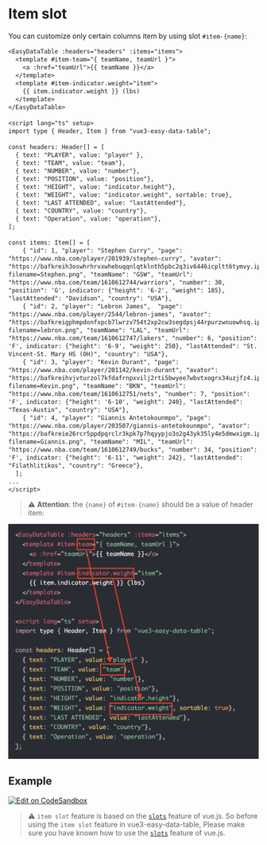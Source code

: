 
# Item slot
You can customize only certain columns item by using slot `#item-{name}`:

```vue
<EasyDataTable :headers="headers" :items="items">
  <template #item-team="{ teamName, teamUrl }">
    <a :href="teamUrl">{{ teamName }}</a>
  </template>
  <template #item-indicator.weight="item">
    {{ item.indicator.weight }} (lbs)
  </template>
</EasyDataTable>

<script lang="ts" setup>
import type { Header, Item } from "vue3-easy-data-table";

const headers: Header[] = [
  { text: "PLAYER", value: "player" },
  { text: "TEAM", value: "team"},
  { text: "NUMBER", value: "number"},
  { text: "POSITION", value: "position"},
  { text: "HEIGHT", value: "indicator.height"},
  { text: "WEIGHT", value: "indicator.weight", sortable: true},
  { text: "LAST ATTENDED", value: "lastAttended"},
  { text: "COUNTRY", value: "country"},
  { text: "Operation", value: "operation"},
];

const items: Item[] = [
    { "id": 1, "player": "Stephen Curry", "page": "https://www.nba.com/player/201939/stephen-curry", "avator": "https://bafkreih3oswhrhrvxwhebuqqnlqtklnth5pbc2q3iv6446icpltt6tymvy.ipfs.dweb.link/?filename=Stephen.png", "teamName": "GSW", "teamUrl": "https://www.nba.com/team/1610612744/warriors", "number": 30, "position": 'G', indicator: {"height": '6-2', "weight": 185}, "lastAttended": "Davidson", "country": "USA"},
    { "id": 2, "player": "Lebron James",  "page": "https://www.nba.com/player/2544/lebron-james", "avator": "https://bafkreigphmpdonfxpcb7lwrzv754t2xp2cw3segdpsj44rpurzwnuowhsq.ipfs.dweb.link/?filename=lebron.png", "teamName": "LAL", "teamUrl": "https://www.nba.com/team/1610612747/lakers", "number": 6, "position": 'F', indicator: {"height": '6-9', "weight": 250}, "lastAttended": "St. Vincent-St. Mary HS (OH)", "country": "USA"},
    { "id": 3, "player": "Kevin Durant", "page": "https://www.nba.com/player/201142/kevin-durant", "avator": "https://bafkreihvjvturzol7kfdafrnpxvilj2rti5bwyee7wbvtxogrx34uzjfz4.ipfs.dweb.link/?filename=Kevin.png", "teamName": "BKN", "teamUrl": "https://www.nba.com/team/1610612751/nets", "number": 7, "position": 'F', indicator: {"height": '6-10', "weight": 240}, "lastAttended": "Texas-Austin", "country": "USA"},
    { "id": 4, "player": "Giannis Antetokounmpo", "page": "https://www.nba.com/player/203507/giannis-antetokounmpo", "avator": "https://bafkreie26rcr5ppdpqrclr3kpk7p7hqyypjo3o2g43yk35ly4e5dmwxigm.ipfs.dweb.link/?filename=Giannis.png", "teamName": "MIL", "teamUrl": "https://www.nba.com/team/1610612749/bucks", "number": 34, "position": 'F', indicator: {"height": '6-11', "weight": 242}, "lastAttended": "Filathlitikos", "country": "Greece"},
  ];
...
</script>
```
> :warning: **Attention**: the `{name}` of `#item-{name}` should be a value of header item:

<img src="../.vuepress/images/item-slot-use-value.png"/>

## Example

[![Edit on CodeSandbox](https://codesandbox.io/static/img/play-codesandbox.svg)](https://codesandbox.io/s/item-slot-65tc9v?file=/src/App.vue)

<ItemSlot/>

> :warning: `item slot` feature is based on the [`slots`](https://vuejs.org/guide/components/slots.html) feature of vue.js. So before using the `item slot` feature in vue3-easy-data-table, Please make sure you have known how to use the [`slots`](https://vuejs.org/guide/components/slots.html) feature of vue.js. 
